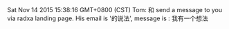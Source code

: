 Sat Nov 14 2015 15:38:16 GMT+0800 (CST)
Tom: 
    和 send a message to you via radxa landing page.
 His email is '的说法', message is :
    我有一个想法

